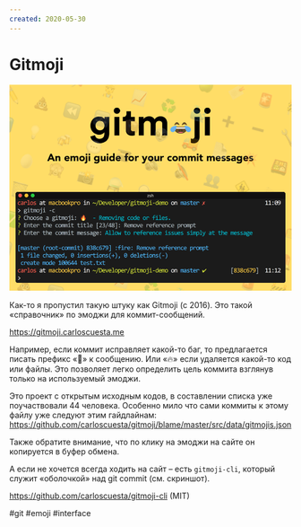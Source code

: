 ```yaml
---
created: 2020-05-30
---
```


# Gitmoji

![Gitmoji promo](gitmoji.png "Gitmoji promo")

Как-то я пропустил такую штуку как Gitmoji (с 2016).
Это такой «справочник» по эмоджи для коммит-сообщений.

https://gitmoji.carloscuesta.me

Например, если коммит исправляет какой-то баг, то предлагается писать префикс «🐛» к сообщению.
Или «🔥» если удаляется какой-то код или файлы. Это позволяет легко определить цель коммита взглянув только на используемый эмоджи.

Это проект с открытым исходным кодов, в составлении списка уже поучаствовали 44 человека.
Особенно мило что сами коммиты к этому файлу уже следуют этим гайдлайнам: 
https://github.com/carloscuesta/gitmoji/blame/master/src/data/gitmojis.json

Также обратите внимание, что по клику на эмоджи на сайте он копируется в буфер обмена. 

А если не хочется всегда ходить на сайт – есть `gitmoji-cli`, который служит «оболочкой» над git commit (см. скриншот).

https://github.com/carloscuesta/gitmoji-cli (MIT)

#git #emoji #interface
